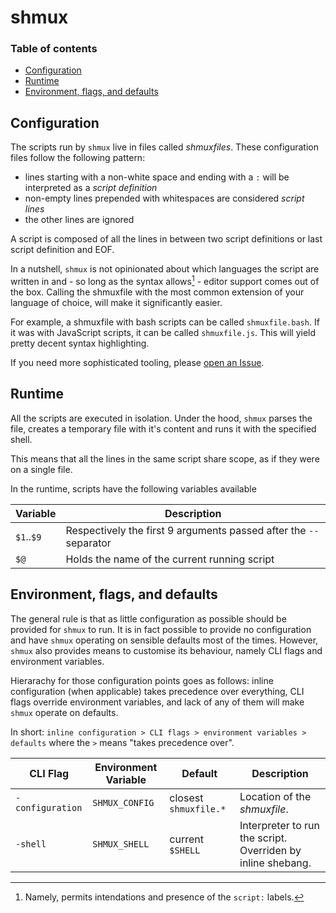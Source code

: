# shmux

### Table of contents

* [Configuration](#configuration)
* [Runtime](#runtime)
* [Environment, flags, and defaults](#environment-flags-and-defaults)

## Configuration

The scripts run by `shmux` live in files called _shmuxfiles_. These configuration files follow the following pattern:

* lines starting with a non-white space and ending with a `:` will be interpreted as a _script definition_
* non-empty lines prepended with whitespaces are considered _script lines_ 
* the other lines are ignored

A script is composed of all the lines in between two script definitions or last script definition and EOF. 

In a nutshell, `shmux` is not opinionated about which languages the script are written in and - so long as the syntax allows[^1] - editor support comes out of the box. Calling the shmuxfile with the most common extension of your language of choice, will make it significantly easier.

For example, a shmuxfile with bash scripts can be called `shmuxfile.bash`. If it was with JavaScript scripts, it can be called `shmuxfile.js`. This will yield pretty decent syntax highlighting.

If you need more sophisticated tooling, please [open an Issue](https://github.com/shikaan/shmux/issues).

[^1]: Namely, permits intendations and presence of the `script:` labels.

## Runtime

All the scripts are executed in isolation. Under the hood, `shmux` parses the file, creates a temporary file with it's content and runs it with the specified shell.

This means that all the lines in the same script share scope, as if they were on a single file.

In the runtime, scripts have the following variables available

| Variable    | Description                                                         |
|---          |---                                                                  |
| `$1`..`$9`  | Respectively the first 9 arguments passed after the `--` separator  |
| `$@`        | Holds the name of the current running script                        |

## Environment, flags, and defaults

The general rule is that as little configuration as possible should be provided for `shmux` to run. It is in fact possible to provide no configuration and have `shmux` operating on sensible defaults most of the times. However, `shmux` also provides means to customise its behaviour, namely CLI flags and environment variables. 

Hierarachy for those configuration points goes as follows: inline configuration (when applicable) takes precedence over everything, CLI flags override environment variables, and lack of any of them will make `shmux` operate on defaults.

In short: `inline configuration > CLI flags > environment variables > defaults` where the `>` means "takes precedence over".

| CLI Flag          | Environment Variable  | Default               | Description                                                 |
|---                |---                    | ---                   | ---                                                         |
| `-configuration`  | `SHMUX_CONFIG`        | closest `shmuxfile.*` | Location of the _shmuxfile_.                                |
| `-shell`          | `SHMUX_SHELL`         | current `$SHELL`      | Interpreter to run the script. Overriden by inline shebang. |